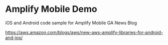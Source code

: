 # Amplify Mobile Demo

iOS and Android code sample for Amplify Mobile GA News Blog

https://aws.amazon.com/blogs/aws/new-aws-amplify-libraries-for-android-and-ios/
